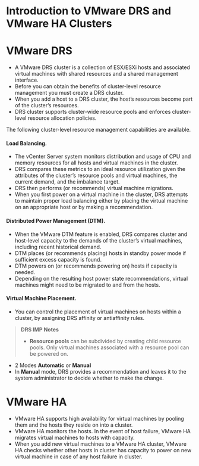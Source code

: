 # Introduction to VMware DRS and VMware HA Clusters
# VMware DRS
- A VMware DRS cluster is a collection of ESX/ESXi hosts and associated virtual machines with shared resources and a shared management interface.
- Before you can obtain the benefits of cluster-level resource management you must create a DRS cluster.
- When you add a host to a DRS cluster, the host’s resources become part of the cluster’s resources.
- DRS cluster supports cluster-wide resource pools and enforces cluster-level resource allocation policies.

The following cluster-level resource management capabilities are available.
#### Load Balancing.
- The vCenter Server system monitors distribution and usage of CPU and memory resources for all hosts and virtual machines in the cluster.
- DRS compares these metrics to an ideal resource utilization given the attributes of the cluster’s resource pools and virtual machines, the current demand, and the imbalance target.
- DRS then performs (or recommends) virtual machine migrations.
- When you first power on a virtual machine in the cluster, DRS attempts to maintain proper load balancing either by placing the virtual machine on an appropriate host or by making a recommendation.

#### Distributed Power Management (DTM).
- When the VMware DTM feature is enabled, DRS compares cluster and host-level capacity to the demands of the cluster’s virtual machines, including recent historical demand.
- DTM places (or recommends placing) hosts in standby power mode if sufficient excess capacity is found.
- DTM powers on (or recommends powering on) hosts if capacity is needed.
- Depending on the resulting host power state recommendations, virtual machines might need to be migrated to and from the hosts.

#### Virtual Machine Placement.
- You can control the placement of virtual machines on hosts within a cluster, by assigning DRS affinity or antiaffinity rules.

> **DRS IMP Notes**
>- **Resource pools** can be subdivided by creating child resource pools. Only virtual machines associated with a resource pool can be powered on.
- 2 Modes **Automatic** or **Manual**
- In **Manual** mode, DRS provides a recommendation and leaves it to the system administrator to decide whether to make the change.

# VMware HA
- VMware HA supports high availability for virtual machines by pooling them and the hosts they reside on into a cluster.
- VMware HA monitors the hosts. In the event of host failure, VMware HA migrates virtual machines to hosts with capacity.
- When you add new virtual machines to a VMware HA cluster, VMware HA checks whether other hosts in cluster has capacity to power on new virtual machine in case of any host failure in cluster.
